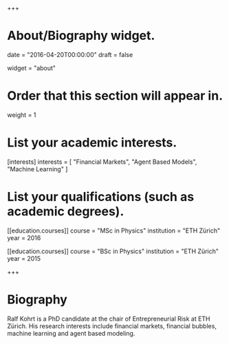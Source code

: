 +++
# About/Biography widget.

date = "2016-04-20T00:00:00"
draft = false

widget = "about"

# Order that this section will appear in.
weight = 1

# List your academic interests.
[interests]
  interests = [
    "Financial Markets",
    "Agent Based Models",
    "Machine Learning"
  ]

# List your qualifications (such as academic degrees).

[[education.courses]]
  course = "MSc in Physics"
  institution = "ETH Zürich"
  year = 2016

[[education.courses]]
  course = "BSc in Physics"
  institution = "ETH Zürich"
  year = 2015
 
+++

# Biography

Ralf Kohrt is a PhD candidate at the chair of Entrepreneurial Risk at ETH Zürich. His research interests include financial markets, financial bubbles, machine learning and agent based modeling.  
